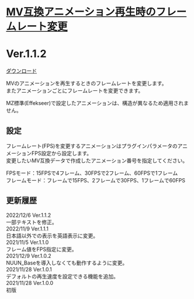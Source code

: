 # [MV互換アニメーション再生時のフレームレート変更](https://raw.githubusercontent.com/nuun888/MZ/master/NUUN_AnimationFPSRate.js)
# Ver.1.1.2
[ダウンロード](https://raw.githubusercontent.com/nuun888/MZ/master/NUUN_AnimationFPSRate.js)

MVのアニメーションを再生するときのフレームレートを変更します。  
またアニメーションごとにフレームレートを変更できます。  

MZ標準(Effekseer)で設定したアニメーションは、構造が異なるため適用されません。  

## 設定
フレームレート(FPS)を変更するアニメーションはプラグインパラメータのアニメーションFPS設定から設定します。  
変更したいMV互換データで作成したアニメーション番号を指定してください。  

FPSモード：15FPSで4フレーム、30FPSで2フレーム、60FPSで1フレーム  
フレームモード：フレームで15FPS、2フレームで30FPS、1フレームで60FPS  


## 更新履歴
2022/12/6 Ver.1.1.2  
一部テキストを修正。  
2022/11/9 Ver.1.1.1  
日本語以外での表示を英語表示に変更。  
2021/11/5 Ver.1.1.0  
フレーム値をFPS指定に変更。  
2021/12/9 Ver.1.0.2  
NUUN_Baseを導入しなくても動作するように変更。  
2021/11/28 Ver.1.0.1  
デフォルトの再生速度を設定できる機能を追加。  
2021/11/28 Ver.1.0.0  
初版  
